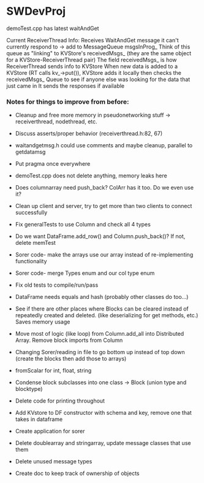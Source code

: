 # SWDevProj

demoTest.cpp has latest waitAndGet


Current ReceiverThread Info:
Receives WaitAndGet message it can't currently respond to -> add to MessageQueue msgsInProg_
Think of this queue as "linking" to KVStore's receivedMsgs_ (they are the same object for a KVStore-ReceiverThread pair)
The field receivedMsgs_ is how ReceiverThread sends info to KVStore
When new data is added to a KVStore (RT calls kv_->put()), KVStore adds it locally
  then checks the receivedMsgs_ Queue to see if anyone else was looking for the data that just came in
It sends the responses if available



### Notes for things to improve from before:

* Cleanup and free more memory in pseudonetworking stuff -> receiverthread, nodethread, etc.

* Discuss asserts/proper behavior (receiverthread.h:82, 67)

* waitandgetmsg.h could use comments and maybe cleanup, parallel to getdatamsg

* Put pragma once everywhere

* demoTest.cpp does not delete anything, memory leaks here

* Does columnarray need push_back? ColArr has it too. Do we even use it?

* Clean up client and server, try to get more than two clients to connect successfully

* Fix generalTests to use Column and check all 4 types

* Do we want DataFrame.add_row() and Column.push_back()? If not, delete memTest

* Sorer code- make the arrays use our array instead of re-implementing functionality

* Sorer code- merge Types enum and our col type enum

* Fix old tests to compile/run/pass

* DataFrame needs equals and hash (probably other classes do too...)

* See if there are other places where Blocks can be cleared instead of repeatedly
	created and deleted. (like deserializing for get methods, etc.) Saves memory usage

* Move most of logic (like loop) from Column.add_all into Distributed Array. Remove block imports from Column

* Changing Sorer/reading in file to go bottom up instead of top down (create the blocks then add those to arrays)

* fromScalar for int, float, string

* Condense block subclasses into one class -> Block (union type and blocktype)

* Delete code for printing throughout

* Add KVstore to DF constructor with schema and key, remove one that takes in dataframe

* Create application for sorer

* Delete doublearray and stringarray, update message classes that use them

* Delete unused message types

* Create doc to keep track of ownership of objects
